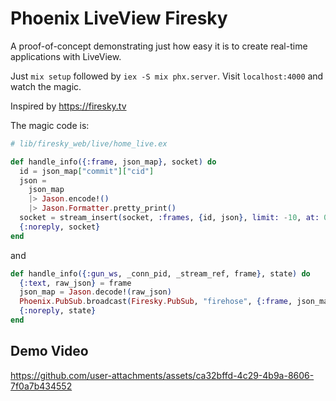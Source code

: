 # Phoenix LiveView Firesky

A proof-of-concept demonstrating just how easy it is to create real-time applications with LiveView.

Just `mix setup` followed by `iex -S mix phx.server`. Visit `localhost:4000` and watch the magic.

Inspired by https://firesky.tv

The magic code is:


```elixir
# lib/firesky_web/live/home_live.ex

def handle_info({:frame, json_map}, socket) do
  id = json_map["commit"]["cid"]
  json =
    json_map
    |> Jason.encode!()
    |> Jason.Formatter.pretty_print()
  socket = stream_insert(socket, :frames, {id, json}, limit: -10, at: 0)
  {:noreply, socket}
end
```

and

```elixir
def handle_info({:gun_ws, _conn_pid, _stream_ref, frame}, state) do
  {:text, raw_json} = frame
  json_map = Jason.decode!(raw_json)
  Phoenix.PubSub.broadcast(Firesky.PubSub, "firehose", {:frame, json_map})
  {:noreply, state}
end
```

## Demo Video


https://github.com/user-attachments/assets/ca32bffd-4c29-4b9a-8606-7f0a7b434552



